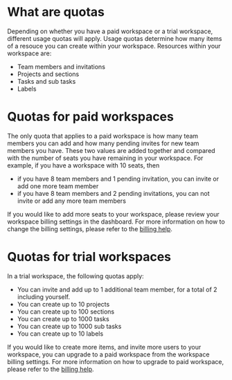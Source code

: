 <!--
SPDX-FileCopyrightText: 2024 JWP Consulting GK

SPDX-License-Identifier: AGPL-3.0-or-later
-->

# What are quotas

Depending on whether you have a paid workspace or a trial workspace, different
usage quotas will apply. Usage quotas determine how many items of a resouce you
can create within your workspace. Resources within your workspace are:

- Team members and invitations
- Projects and sections
- Tasks and sub tasks
- Labels

# Quotas for paid workspaces

The only quota that applies to a paid workspace is how many team members you
can add and how many pending invites for new team members you have. These
two values are added together and compared with the number of seats you have
remaining in your workspace. For example, if you have a workspace with 10
seats, then

- if you have 8 team members and 1 pending invitation, you can invite or add
  one more team member
- if you have 8 team members and 2 pending invitations, you can not invite
  or add any more team members

If you would like to add more seats to your workspace, please review your
workspace billing settings in the dashboard. For more information on how to
change the billing settings, please refer to the [billing help](/help/billing).

# Quotas for trial workspaces

In a trial workspace, the following quotas apply:

- You can invite and add up to 1 additional team member, for a total of 2
  including yourself.
- You can create up to 10 projects
- You can create up to 100 sections
- You can create up to 1000 tasks
- You can create up to 1000 sub tasks
- You can create up to 10 labels

If you would like to create more items, and invite more users to your
workspace, you can upgrade to a paid workspace from the workspace billing
settings. For more information on how to upgrade to paid workspace, please
refer to the [billing help](/help/billing).
